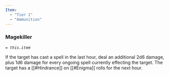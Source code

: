 ```yaml
---
Item:
  - "Tier 1"
  - "Ammunition"
---
```

### Magekiller
_`= this.item`_ 

If the target has cast a spell in the last hour, deal an additional 2d6 damage, plus 1d6 damage for every ongoing spell currently effecting the target. The target has a [[#Hindrance]] on [[#Enigma]] rolls for the next hour.